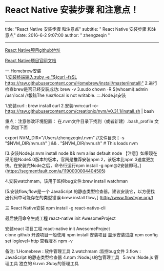 # React Native 安装步骤 和注意点！
---

title: "React Native 安装步骤 和注意点"
subtitle: " React Native 安装步骤 和注意点"
date: 2016-6-2 9:07:00
author: " zhengzeqin "

---

[React Native项目github地址](https://github.com/facebook/react-native)

[React Native项目官网文档](http://facebook.github.io/react-native/docs/getting-started.html)

一.Homebrew安装  
1.[安装终端输入:ruby -e "$(curl -fsSL https://raw.githubusercontent.com/Homebrew/install/master/install)"](http://brew.sh/)
2.进行检查brew是否已经安装成功: brew -v 
3.sudo chown -R $(whoami):admin /usr/local   //報錯The /usr/local is not writable.
二.Node.js安装

1.安装curl : brew install curl 
2.安装nvm:curl -o- https://raw.githubusercontent.com/creationix/nvm/v0.31.1/install.sh | bash

重点：注意修改环境配置：
在.nvm文件目录下找到（或者新建）.bash_profile 文件 添加下面

export NVM_DIR="/Users/zhengzeqin/.nvm" //文件目录
[ -s "$NVM_DIR/nvm.sh" ] && . "$NVM_DIR/nvm.sh" # This loads nvm

[3.安装Node.js:nvm install node && nvm alias default node
【注意】如果现在采用是Node5.0版本的版本，官网是推荐安装npm 2，该版本比npm 3速度更加快。在安装完Node之后，命令行运行npm install  -g npm@2安装即可。]
(https://segmentfault.com/a/1190000004404505)

4.安装watchmam，该用于监控bug文件:brew install watchman


[5.安装flow,flow是一个 JavaScript 的静态类型检查器，建议安装它，以方便找出代码中可能存在的类型错误:brew install flow。] (http://www.flowtype.org/)

三.React Native安装
npm install -g react-native-cli


最后使用命令生成工程 react-native init AwesomeProject

安装react 项目工程
react-native init AwesomeProject  
clone github 开源项目一般使用 npm install 安装项目
显示安装进度
npm config set loglevel=http
查看版本
npm -v


备注:
1.Homebrew : 软件管理工具
2.watchmam :监控bug文件
3.flow  : JavaScript 的静态类型检查器
4.npm  :Node.js的包管理工具  
5.nvm  :Node.js 管理工具 独立的
6.rvm  :Ruby的管理工具
